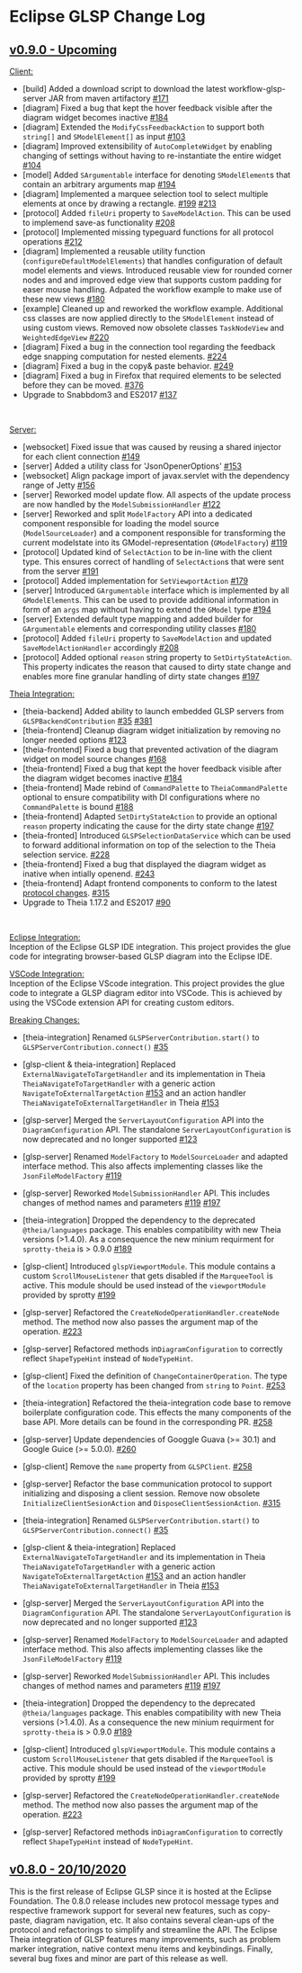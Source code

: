 # Eclipse GLSP Change Log

## [v0.9.0 - Upcoming]()

<a name="client_changes_1.9.0">[Client:](#client_changes_1.9.0)</a>
- [build] Added a download script to download the latest workflow-glsp-server JAR from maven artifactory [#171](https://github.com/eclipse-glsp/glsp-client/pull/99)
- [diagram] Fixed a bug that kept the hover feedback visible after the diagram widget becomes inactive [#184](https://github.com/eclipse-glsp/glsp-client/pull/102)
- [diagram] Extended the `ModifyCssFeedbackAction` to support both `string[]` and `SModelElement[]` as input [#103](https://github.com/eclipse-glsp/glsp-client/pull/103)
- [diagram] Improved extensibility of `AutoCompleteWidget` by enabling changing of settings without having to re-instantiate the entire widget [#104](https://github.com/eclipse-glsp/glsp-client/pull/104)
- [model] Added `SArgumentable` interface for denoting `SModelElement`s that contain an arbitrary arguments map [#194](https://github.com/eclipse-glsp/glsp-client/pull/106)
- [diagram] Implemented a marquee selection tool to select multiple elements at once by drawing a rectangle. [#199](https://github.com/eclipse-glsp/glsp-client/pull/108) [#213](https://github.com/eclipse-glsp/glsp-client/pull/120)
- [protocol] Added `fileUri` property to `SaveModelAction`. This can be used to implemend save-as functionality [#208](https://github.com/eclipse-glsp/glsp-client/pull/109)
- [protocol] Implemented missing typeguard functions for all protocol operations [#212](https://github.com/eclipse-glsp/glsp-client/pull/110)
- [diagram] Implemented a reusable utility function (`configureDefaultModelElements`) that handles configuration of default model elements and views. 
Introduced reusable view for rounded corner nodes and and improved edge view that supports custom padding for easer mouse handling. Adpated the workflow example to make use of these new views [#180](https://github.com/eclipse-glsp/glsp-client/pull/113)
- [example] Cleaned up and reworked the workflow example. Additional css classes are now applied directly to the `SModelElement` instead of using custom views. Removed now obsolete classes `TaskNodeView` and `WeightedEdgeView` [#220](https://github.com/eclipse-glsp/glsp-client/pull/116)
- [diagram] Fixed a bug in the connection tool regarding the feedback edge snapping computation for nested elements. [#224](https://github.com/eclipse-glsp/glsp-client/pull/123)
- [diagram] Fixed a bug in the copy& paste behavior. [#249](https://github.com/eclipse-glsp/glsp-client/pull/124)
- [diagram] Fixed a bug in Firefox that required elements to be selected before they can be moved. [#376](https://github.com/eclipse-glsp/glsp-client/pull/134)
- Upgrade to Snabbdom3 and ES2017 [#137](https://github.com/eclipse-glsp/glsp-client/pull/137)
<br>

<a name="server_changes_1.9.0">[Server:](#server_changes_1.9.0)</a>

-   [websocket] Fixed issue that was caused by reusing a shared injector for each client connection [#149](https://github.com/eclipse-glsp/glsp-server/pull/91)
-   [server] Added a utility class for 'JsonOpenerOptions' [#153](https://github.com/eclipse-glsp/glsp-server/pull/93)
-   [websocket] Align package import of javax.servlet with the dependency range of Jetty [#156](https://github.com/eclipse-glsp/glsp-server/pull/94)
-   [server] Reworked model update flow. All aspects of the update process are now handled by the `ModelSubmissionHandler` [#122](https://github.com/eclipse-glsp/glsp-server/pull/95)
-   [server] Reworked and split `ModelFactory` API into a dedicated component responsible for loading the model source (`ModelSourceLoader`) and a component responsible for transforming the current modelstate into its GModel-representation (`GModelFactory`) [#119](https://github.com/eclipse-glsp/glsp-server/pull/96)
-   [protocol] Updated kind of `SelectAction` to be in-line with the client type. This ensures correct of handling of `SelectAction`s that were sent from the server [#191](https://github.com/eclipse-glsp/glsp-server/pull/98)
-   [protocol] Added implementation for `SetViewportAction` [#179](https://github.com/eclipse-glsp/glsp-server/pull/99)
-   [server] Introduced `GArgumentable` interface which is implemented by all `GModelElement`s. This can be used to provide additional information in form of an `args` map without having to extend the `GModel` type [#194](https://github.com/eclipse-glsp/glsp-server/pull/100)
-   [server] Extended default type mapping and added builder for `GArgumentable` elements and corresponding utility classes [#180](https://github.com/eclipse-glsp/glsp-server/pull/105)
-   [protocol] Added `fileUri` property to `SaveModelAction` and updated `SaveModelActionHandler` accordingly [#208](https://github.com/eclipse-glsp/glsp-server/pull/103/)
-   [protocol] Added optional `reason` string property to `SetDirtyStateAction`. This property indicates the reason that caused to dirty state change and enables more fine granular handling of dirty state changes [#197](https://github.com/eclipse-glsp/glsp-server/pull/101)

<a name="theia_changes_1.9.0">[Theia Integration:](#theia_changes_1.9.0)</a>
- [theia-backend] Added ability to launch embedded GLSP servers from `GLSPBackendContribution` [#35](https://github.com/eclipse-glsp/glsp-theia-integration/pull/55) [#381](https://github.com/eclipse-glsp/glsp/pull/382)
- [theia-frontend] Cleanup diagram widget initialization by removing no longer needed options [#123](https://github.com/eclipse-glsp/glsp-theia-integration/pull/60)
- [theia-frontend] Fixed a bug that prevented activation of the diagram widget on model source changes [#168](https://github.com/eclipse-glsp/glsp-theia-integration/pull/61)
- [theia-frontend] Fixed a bug that kept the hover feedback visible after the diagram widget becomes inactive [#184](https://github.com/eclipse-glsp/glsp-theia-integration/pull/64)
- [theia-frontend] Made rebind of `CommandPalette` to `TheiaCommandPalette` optional to ensure compatibility with DI configurations where no `CommandPalette` is bound [#188](https://github.com/eclipse-glsp/glsp-theia-integration/pull/65)
- [theia-frontend] Adapted `SetDirtyStateAction` to provide an optional `reason` property indicating the cause for the dirty state change  [#197](https://github.com/eclipse-glsp/glsp-theia-integration/pull/67)
- [theia-fronted] Introduced `GLSPSelectionDataService` which can be used to forward additional information on top of the selection to the Theia selection service. [#228](https://github.com/eclipse-glsp/glsp/issues/228)
- [theia-frontend] Fixed a bug that displayed the diagram widget as inative when intially openend. [#243](https://github.com/eclipse-glsp/glsp-theia-integration/pull/75)
- [theia-frontend] Adapt frontend components to conform to the  latest [protocol changes](eclipse-glsp/glsp/issues/315).  [#315](https://github.com/eclipse-glsp/glsp-theia-integration/pull/86) 
- Upgrade to Theia 1.17.2 and ES2017 [#90](https://github.com/eclipse-glsp/glsp-theia-integration/pull/90)
<br>


<a name="eclipse_integration_1.9.0">[Eclipse Integration:](#eclipse_changes_1.9.0)</a><br>
Inception of the Eclipse GLSP IDE integration. This project provides the glue code for integrating browser-based GLSP diagram into the Eclipse IDE.

<a name="vscode_integration_1.9.0">[VSCode Integration:](#vscode_changes_1.9.0)</a><br>
Inception of the Eclipse VScode integration. This project provides the glue code to integrate a GLSP diagram editor into VSCode. This is achieved by using the VSCode extension API for creating custom editors.

<a name="breaking_changes_1.9.0">[Breaking Changes:](#breaking_changes_1.9.0)</a>
- [theia-integration] Renamed `GLSPServerContribution.start()` to `GLSPServerContribution.connect()` [#35](https://github.com/eclipse-glsp/glsp-theia-integration/pull/55)
- [glsp-client & theia-integration] Replaced `ExternalNavigateToTargetHandler` and its implementation in Theia `TheiaNavigateToTargetHandler` with a generic action `NavigateToExternalTargetAction` [#153](https://github.com/eclipse-glsp/glsp-client/pull/95) and an action handler `TheiaNavigateToExternalTargetHandler` in Theia [#153](https://github.com/eclipse-glsp/glsp-theia-integration/pull/57)
- [glsp-server] Merged the `ServerLayoutConfiguration` API into the `DiagramConfiguration` API. The standalone `ServerLayoutConfiguration` is now deprecated and no longer supported [#123](https://github.com/eclipse-glsp/glsp-server/pull/95)
- [glsp-server] Renamed `ModelFactory` to `ModelSourceLoader` and adapted interface method. This also affects implementing classes like the `JsonFileModelFactory` [#119](https://github.com/eclipse-glsp/glsp-server/pull/96)
- [glsp-server] Reworked `ModelSubmissionHandler` API. This includes changes of method names and parameters [#119](https://github.com/eclipse-glsp/glsp-server/pull/96) [#197](https://github.com/eclipse-glsp/glsp-server/pull/101)
- [theia-integration] Dropped the dependency to the deprecated `@theia/languages` package. This enables  compatibility with new Theia versions (>1.4.0). As a consequence the new minium requirment for `sprotty-theia` is > 0.9.0 [#189](https://github.com/eclipse-glsp/glsp-theia-integration/pull/66)
- [glsp-client] Introduced `glspViewportModule`. This module contains a custom `ScrollMouseListener` that gets disabled if the `MarqueeTool` is active. This module should be used instead of the `viewportModule` provided by sprotty [#199](https://github.com/eclipse-glsp/glsp-client/pull/108)
- [glsp-server] Refactored the `CreateNodeOperationHandler.createNode` method. The method now also passes the argument map of the operation. [#223](https://github.com/eclipse-glsp/glsp-server/pull/108)
- [glsp-server] Refactored methods in`DiagramConfiguration` to correctly reflect `ShapeTypeHint` instead of `NodeTypeHint`.
- [glsp-client] Fixed the definition of `ChangeContainerOperation`. The type of the `location` property has been changed from `string` to `Point`. [#253 ](eclipse-glsp/glsp-server#115)
- [theia-integration] Refactored the theia-integration code base to remove boilerplate configuration code. This effects the many components of the base API. More details can be found in the corresponding PR. [#258](https://github.com/eclipse-glsp/glsp-theia-integration/pull/84)
- [glsp-server] Update dependencies of Googgle Guava (>= 30.1) and Google Guice (>= 5.0.0). [#260](https://github.com/eclipse-glsp/glsp-server/pull/119)
- [glsp-client] Remove the `name` property from `GLSPClient`. [#258](https://github.com/eclipse-glsp/glsp-client/pull/130/files)
- [glsp-server] Refactor the base communication protocol to support initializing and disposing a client session. Remove now obsolete `InitializeClientSesionAction` and `DisposeClientSessionAction`. [#315](https://github.com/eclipse-glsp/glsp-server/pull/123)


-   [theia-integration] Renamed `GLSPServerContribution.start()` to `GLSPServerContribution.connect()` [#35](https://github.com/eclipse-glsp/glsp-theia-integration/pull/55)
-   [glsp-client & theia-integration] Replaced `ExternalNavigateToTargetHandler` and its implementation in Theia `TheiaNavigateToTargetHandler` with a generic action `NavigateToExternalTargetAction` [#153](https://github.com/eclipse-glsp/glsp-client/pull/95) and an action handler `TheiaNavigateToExternalTargetHandler` in Theia [#153](https://github.com/eclipse-glsp/glsp-theia-integration/pull/57)
-   [glsp-server] Merged the `ServerLayoutConfiguration` API into the `DiagramConfiguration` API. The standalone `ServerLayoutConfiguration` is now deprecated and no longer supported [#123](https://github.com/eclipse-glsp/glsp-server/pull/95)
-   [glsp-server] Renamed `ModelFactory` to `ModelSourceLoader` and adapted interface method. This also affects implementing classes like the `JsonFileModelFactory` [#119](https://github.com/eclipse-glsp/glsp-server/pull/96)
-   [glsp-server] Reworked `ModelSubmissionHandler` API. This includes changes of method names and parameters [#119](https://github.com/eclipse-glsp/glsp-server/pull/96) [#197](https://github.com/eclipse-glsp/glsp-server/pull/101)
-   [theia-integration] Dropped the dependency to the deprecated `@theia/languages` package. This enables compatibility with new Theia versions (>1.4.0). As a consequence the new minium requirment for `sprotty-theia` is > 0.9.0 [#189](https://github.com/eclipse-glsp/glsp-theia-integration/pull/66)
-   [glsp-client] Introduced `glspViewportModule`. This module contains a custom `ScrollMouseListener` that gets disabled if the `MarqueeTool` is active. This module should be used instead of the `viewportModule` provided by sprotty [#199](https://github.com/eclipse-glsp/glsp-client/pull/108)
-   [glsp-server] Refactored the `CreateNodeOperationHandler.createNode` method. The method now also passes the argument map of the operation. [#223](https://github.com/eclipse-glsp/glsp-server/pull/108)
-   [glsp-server] Refactored methods in`DiagramConfiguration` to correctly reflect `ShapeTypeHint` instead of `NodeTypeHint`.

## [v0.8.0 - 20/10/2020](https://github.com/eclipse-glsp/glsp/releases/tag/0.8.0)

This is the first release of Eclipse GLSP since it is hosted at the Eclipse Foundation. The 0.8.0 release includes new protocol message types and respective framework support for several new features, such as copy-paste, diagram navigation, etc. It also contains several clean-ups of the protocol and refactorings to simplify and streamline the API. The Eclipse Theia integration of GLSP features many improvements, such as problem marker integration, native context menu items and keybindings. Finally, several bug fixes and minor are part of this release as well.
